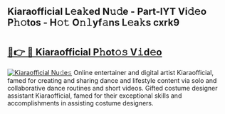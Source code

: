 ## Kiaraofficial L𝚎a𝚔ed N𝚞𝚍e - Part-lYT Vi𝚍𝚎o P𝚑𝚘tos - H𝚘𝚝 O𝚗𝚕yf𝚊ns L𝚎a𝚔s cxrk9

# <h2><a href="http://kf8l4up.oniu.top/?m=Kiaraofficial">🔗👉 🔴 Kiaraofficial P𝚑ot𝚘𝚜 V𝚒d𝚎o</a></h2>

[![Kiaraofficial Nu𝚍e𝚜](https://i.imgur.com/0qMVB7G.gif)](http://kf8l4up.oniu.top/?m=Kiaraofficial)
Online entertainer and digital artist Kiaraofficial, famed for creating and sharing dance and lifestyle content via solo and collaborative dance routines and short videos. Gifted costume designer assistant Kiaraofficial, famed for their exceptional skills and accomplishments in assisting costume designers.  
